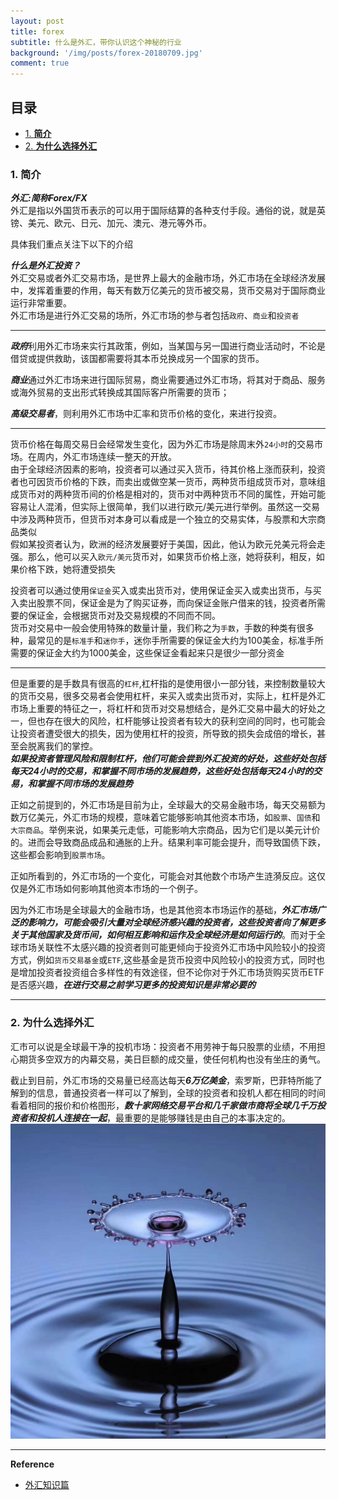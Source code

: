 ```yaml
---
layout: post
title: forex
subtitle: 什么是外汇，带你认识这个神秘的行业      
background: '/img/posts/forex-20180709.jpg'
comment: true
---
```


## 目录

- [1. **简介**](#1)
- [2. **为什么选择外汇**](#2)

<h3 id="1">1. 简介</h3>

***外汇:简称Forex/FX***   
外汇是指以外国货币表示的可以用于国际结算的各种支付手段。通俗的说，就是英镑、美元、欧元、日元、加元、澳元、港元等外币。     

具体我们重点关注下以下的介绍

***什么是外汇投资？***   
外汇交易或者外汇交易市场，是世界上最大的金融市场，外汇市场在全球经济发展中，发挥着重要的作用，每天有数万亿美元的货币被交易，货币交易对于国际商业运行非常重要。   
外汇市场是进行外汇交易的场所，外汇市场的参与者包括`政府`、`商业`和`投资者` 

---
  
***政府***利用外汇市场来实行其政策，例如，当某国与另一国进行商业活动时，不论是借贷或提供救助，该国都需要将其本币兑换成另一个国家的货币。 
  
***商业***通过外汇市场来进行国际贸易，商业需要通过外汇市场，将其对于商品、服务或海外贸易的支出形式转换成其国际客户所需要的货币；

***高级交易者***，则利用外汇市场中汇率和货币价格的变化，来进行投资。
   
---

货币价格在每周交易日会经常发生变化，因为外汇市场是除周末外`24小时`的交易市场。在周内，外汇市场连续一整天的开放。   
由于全球经济因素的影响，投资者可以通过买入货币，待其价格上涨而获利，投资者也可因货币价格的下跌，而卖出或做空某一货币，两种货币组成货币对，意味组成货币对的两种货币间的价格是相对的，货币对中两种货币不同的属性，开始可能容易让人混淆，但实际上很简单，我们以进行欧元/美元进行举例。虽然这一交易中涉及两种货币，但货币对本身可以看成是一个独立的交易实体，与股票和大宗商品类似   
假如某投资者认为，欧洲的经济发展要好于美国，因此，他认为欧元兑美元将会走强。那么，他可以买入`欧元/美元`货币对，如果货币价格上涨，她将获利，相反，如果价格下跌，她将遭受损失   

投资者可以通过使用`保证金`买入或卖出货币对，使用保证金买入或卖出货币，与买入卖出股票不同，保证金是为了购买证券，而向保证金账户借来的钱，投资者所需要的保证金，会根据货币对及交易规模的不同而不同。   
货币对交易中一般会使用特殊的数量计量，我们称之为`手数`，手数的种类有很多种，最常见的是`标准手`和`迷你手`，迷你手所需要的保证金大约为100美金，标准手所需要的保证金大约为1000美金，这些保证金看起来只是很少一部分资金   

---

但是重要的是手数具有很高的`杠杆`,杠杆指的是使用很小一部分钱，来控制数量较大的货币交易，很多交易者会使用杠杆，来买入或卖出货币对，实际上，杠杆是外汇市场上重要的特征之一，将杠杆和货币对交易想结合，是外汇交易中最大的好处之一，但也存在很大的风险，杠杆能够让投资者有较大的获利空间的同时，也可能会让投资者遭受很大的损失，因为使用杠杆的投资，所导致的损失会成倍的增长，甚至会脱离我们的掌控。   
***如果投资者管理风险和限制杠杆，他们可能会尝到外汇投资的好处，这些好处包括每天24小时的交易，和掌握不同市场的发展趋势，这些好处包括每天24小时的交易，和掌握不同市场的发展趋势*** 


正如之前提到的，外汇市场是目前为止，全球最大的交易金融市场，每天交易额为数万亿美元，外汇市场的规模，意味着它能够影响其他资本市场，如`股票`、`国债`和`大宗商品`。举例来说，如果美元走低，可能影响大宗商品，因为它们是以美元计价的。进而会导致商品成品和通胀的上升。结果利率可能会提升，而导致国债下跌，这些都会影响到`股票市场`。   

正如所看到的，外汇市场的一个变化，可能会对其他数个市场产生涟漪反应。这仅仅是外汇市场如何影响其他资本市场的一个例子。
   
因为外汇市场是全球最大的金融市场，也是其他资本市场运作的基础，***外汇市场广泛的影响力，可能会吸引大量对全球经济感兴趣的投资者，这些投资者向了解更多关于其他国家及货币间，如何相互影响和运作及全球经济是如何运行的***。而对于全球市场关联性不太感兴趣的投资者则可能更倾向于投资外汇市场中风险较小的投资方式，例如`货币交易基金`或`ETF`,这些基金是货币投资中风险较小的投资方式，同时也是增加投资者投资组合多样性的有效途径，但不论你对于外汇市场货购买货币ETF是否感兴趣，***在进行交易之前学习更多的投资知识是非常必要的***

---

<h3 id="2">2. 为什么选择外汇</h3>

汇市可以说是全球最干净的投机市场：投资者不用劳神于每只股票的业绩，不用担心期货多空双方的内幕交易，美日巨额的成交量，使任何机构也没有坐庄的勇气。   

截止到目前，外汇市场的交易量已经高达每天***6万亿美金***，索罗斯，巴菲特所能了解到的信息，普通投资者一样可以了解到，全球的投资者和投机人都在相同的时间看着相同的报价和价格图形，***数十家网络交易平台和几千家做市商将全球几千万投资者和投机人连接在一起***，最重要的是能够赚钱是由自己的本事决定的。  
![Forex](/img/posts/20180716-simple-background.jpg "Forex")

---

**Reference**

- [外汇知识篇](https://mp.weixin.qq.com/s/WrD760E9nRM-dtV5N0mw8A)
